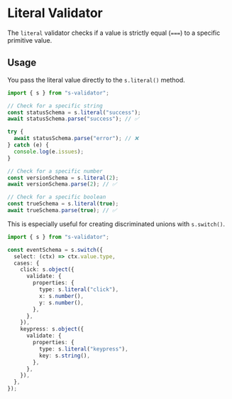 # Literal Validator

The `literal` validator checks if a value is strictly equal (`===`) to a specific primitive value.

## Usage

You pass the literal value directly to the `s.literal()` method.

```typescript
import { s } from "s-validator";

// Check for a specific string
const statusSchema = s.literal("success");
await statusSchema.parse("success"); // ✅

try {
  await statusSchema.parse("error"); // ❌
} catch (e) {
  console.log(e.issues);
}

// Check for a specific number
const versionSchema = s.literal(2);
await versionSchema.parse(2); // ✅

// Check for a specific boolean
const trueSchema = s.literal(true);
await trueSchema.parse(true); // ✅
```

This is especially useful for creating discriminated unions with `s.switch()`.

```typescript
import { s } from "s-validator";

const eventSchema = s.switch({
  select: (ctx) => ctx.value.type,
  cases: {
    click: s.object({
      validate: {
        properties: {
          type: s.literal("click"),
          x: s.number(),
          y: s.number(),
        },
      },
    }),
    keypress: s.object({
      validate: {
        properties: {
          type: s.literal("keypress"),
          key: s.string(),
        },
      },
    }),
  },
});
```
